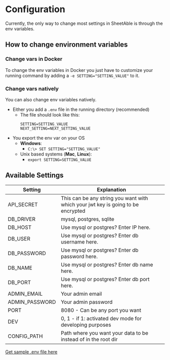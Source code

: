 # Configuration
Currently, the only way to change most settings in SheetAble is through the env variables.

## How to change environment variables

### Change vars in Docker
To change the env variables in Docker you just have to customize your running command by adding a `-e SETTING="SETTING_VALUE"` to it.

### Change vars natively
You can also change env variables natively. 
- Either you add a `.env` file in the running directory (recommended)
  - The file should look like this:
	```env
	SETTING=SETTING_VALUE
	NEXT_SETTING=NEXT_SETTING_VALUE
	```
- You export the env var on your OS
  - **Windows**:
     - `C:\> SET SETTING="SETTING_VALUE"`
   - Unix based systems (**Mac**, **Linux**):
     - `export SETTING=SETTING_VALUE`

## Available Settings
| Setting        | Explanation                                                                      |
|----------------|----------------------------------------------------------------------------------|
| API_SECRET     | This can be any string you want with which your jwt key is going to be encrypted |
| DB_DRIVER      | mysql, postgres, sqlite                                                          |
| DB_HOST        | Use mysql or postgres? Enter IP here.                                            |
| DB_USER        | Use mysql or postgres? Enter db username here.                                   |
| DB_PASSWORD    | Use mysql or postgres? Enter db password here.                                   |
| DB_NAME        | Use mysql or postgres? Enter db name here.                                       |
| DB_PORT        | Use mysql or postgres? Enter db port here.                                       |
| ADMIN_EMAIL    | Your admin email                                                                 |
| ADMIN_PASSWORD | Your admin password                                                              |
| PORT | 8080 - Can be any port you want                                                            |
| DEV | 0, 1 -  if 1: activated dev mode for developing purposes                                                              |
| CONFIG_PATH | Path where you want your data to be instead of in the root dir                                                                 |
[Get sample .env file here](https://raw.githubusercontent.com/SheetAble/SheetAble-Documentations/main/static/files/.env.sample)